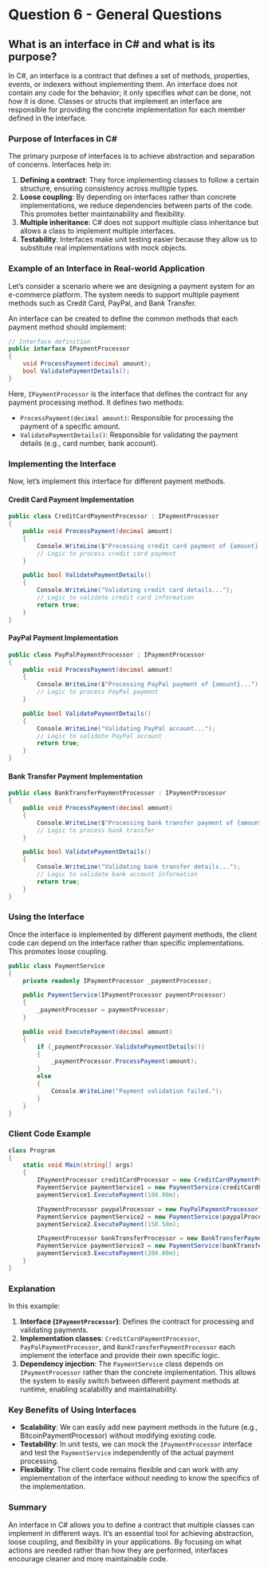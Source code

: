 # Question 6 - General Questions

## What is an interface in C# and what is its purpose?

In C#, an interface is a contract that defines a set of methods, properties, events, or indexers without implementing them. An interface does not contain any code for the behavior; it only specifies *what* can be done, not *how* it is done. Classes or structs that implement an interface are responsible for providing the concrete implementation for each member defined in the interface.

### Purpose of Interfaces in C#

The primary purpose of interfaces is to achieve abstraction and separation of concerns. Interfaces help in:
1. **Defining a contract**: They force implementing classes to follow a certain structure, ensuring consistency across multiple types.
2. **Loose coupling**: By depending on interfaces rather than concrete implementations, we reduce dependencies between parts of the code. This promotes better maintainability and flexibility.
3. **Multiple inheritance**: C# does not support multiple class inheritance but allows a class to implement multiple interfaces.
4. **Testability**: Interfaces make unit testing easier because they allow us to substitute real implementations with mock objects.

### Example of an Interface in Real-world Application

Let’s consider a scenario where we are designing a payment system for an e-commerce platform. The system needs to support multiple payment methods such as Credit Card, PayPal, and Bank Transfer.

An interface can be created to define the common methods that each payment method should implement:

```csharp
// Interface definition
public interface IPaymentProcessor
{
    void ProcessPayment(decimal amount);
    bool ValidatePaymentDetails();
}
```

Here, `IPaymentProcessor` is the interface that defines the contract for any payment processing method. It defines two methods:
- `ProcessPayment(decimal amount)`: Responsible for processing the payment of a specific amount.
- `ValidatePaymentDetails()`: Responsible for validating the payment details (e.g., card number, bank account).

### Implementing the Interface

Now, let’s implement this interface for different payment methods.

#### Credit Card Payment Implementation

```csharp
public class CreditCardPaymentProcessor : IPaymentProcessor
{
    public void ProcessPayment(decimal amount)
    {
        Console.WriteLine($"Processing credit card payment of {amount}...");
        // Logic to process credit card payment
    }

    public bool ValidatePaymentDetails()
    {
        Console.WriteLine("Validating credit card details...");
        // Logic to validate credit card information
        return true;
    }
}
```

#### PayPal Payment Implementation

```csharp
public class PayPalPaymentProcessor : IPaymentProcessor
{
    public void ProcessPayment(decimal amount)
    {
        Console.WriteLine($"Processing PayPal payment of {amount}...");
        // Logic to process PayPal payment
    }

    public bool ValidatePaymentDetails()
    {
        Console.WriteLine("Validating PayPal account...");
        // Logic to validate PayPal account
        return true;
    }
}
```

#### Bank Transfer Payment Implementation

```csharp
public class BankTransferPaymentProcessor : IPaymentProcessor
{
    public void ProcessPayment(decimal amount)
    {
        Console.WriteLine($"Processing bank transfer payment of {amount}...");
        // Logic to process bank transfer
    }

    public bool ValidatePaymentDetails()
    {
        Console.WriteLine("Validating bank transfer details...");
        // Logic to validate bank account information
        return true;
    }
}
```

### Using the Interface

Once the interface is implemented by different payment methods, the client code can depend on the interface rather than specific implementations. This promotes loose coupling.

```csharp
public class PaymentService
{
    private readonly IPaymentProcessor _paymentProcessor;

    public PaymentService(IPaymentProcessor paymentProcessor)
    {
        _paymentProcessor = paymentProcessor;
    }

    public void ExecutePayment(decimal amount)
    {
        if (_paymentProcessor.ValidatePaymentDetails())
        {
            _paymentProcessor.ProcessPayment(amount);
        }
        else
        {
            Console.WriteLine("Payment validation failed.");
        }
    }
}
```

### Client Code Example

```csharp
class Program
{
    static void Main(string[] args)
    {
        IPaymentProcessor creditCardProcessor = new CreditCardPaymentProcessor();
        PaymentService paymentService1 = new PaymentService(creditCardProcessor);
        paymentService1.ExecutePayment(100.00m);

        IPaymentProcessor paypalProcessor = new PayPalPaymentProcessor();
        PaymentService paymentService2 = new PaymentService(paypalProcessor);
        paymentService2.ExecutePayment(150.50m);

        IPaymentProcessor bankTransferProcessor = new BankTransferPaymentProcessor();
        PaymentService paymentService3 = new PaymentService(bankTransferProcessor);
        paymentService3.ExecutePayment(200.00m);
    }
}
```

### Explanation

In this example:
1. **Interface (`IPaymentProcessor`)**: Defines the contract for processing and validating payments.
2. **Implementation classes**: `CreditCardPaymentProcessor`, `PayPalPaymentProcessor`, and `BankTransferPaymentProcessor` each implement the interface and provide their own specific logic.
3. **Dependency injection**: The `PaymentService` class depends on `IPaymentProcessor` rather than the concrete implementation. This allows the system to easily switch between different payment methods at runtime, enabling scalability and maintainability.

### Key Benefits of Using Interfaces
- **Scalability**: We can easily add new payment methods in the future (e.g., BitcoinPaymentProcessor) without modifying existing code.
- **Testability**: In unit tests, we can mock the `IPaymentProcessor` interface and test the `PaymentService` independently of the actual payment processing.
- **Flexibility**: The client code remains flexible and can work with any implementation of the interface without needing to know the specifics of the implementation.

### Summary

An interface in C# allows you to define a contract that multiple classes can implement in different ways. It’s an essential tool for achieving abstraction, loose coupling, and flexibility in your applications. By focusing on what actions are needed rather than how they are performed, interfaces encourage cleaner and more maintainable code.